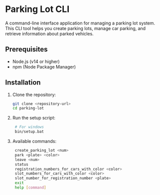 # Parking Lot CLI

A command-line interface application for managing a parking lot system. This CLI tool helps you create parking lots, manage car parking, and retrieve information about parked vehicles.

## Prerequisites

- Node.js (v14 or higher)
- npm (Node Package Manager)

## Installation

1. Clone the repository:  
   ```bash
   git clone <repository-url>
   cd parking-lot

2. Run the setup script:  
   ```bash
    # For windows
    bin/setup.bat

3. Available commands:
   ```bash
    create_parking_lot <num>                          
    park <plate> <color>                              
    leave <num>                                       
    status                                            
    registration_numbers_for_cars_with_color <color>  
    slot_numbers_for_cars_with_color <color>         
    slot_number_for_registration_number <plate> 
    exit 
    help [command]                                   